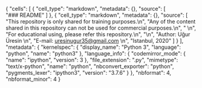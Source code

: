 {
 "cells": [
  {
   "cell_type": "markdown",
   "metadata": {},
   "source": [
    "### README"
   ]
  },
  {
   "cell_type": "markdown",
   "metadata": {},
   "source": [
    "This repository is only shared for training purposes.\n",
    "Any of the content shared in this repository can not be used for commercial purposes.\n",
    "  \n",
    "For educational using, please refer this repository.\n",
    "\n",
    "Author: Uğur Üresin  \n",
    "E-mail: uresinugur35@gmail.com  \n",
    "Istanbul, 2020"
   ]
  }
 ],
 "metadata": {
  "kernelspec": {
   "display_name": "Python 3",
   "language": "python",
   "name": "python3"
  },
  "language_info": {
   "codemirror_mode": {
    "name": "ipython",
    "version": 3
   },
   "file_extension": ".py",
   "mimetype": "text/x-python",
   "name": "python",
   "nbconvert_exporter": "python",
   "pygments_lexer": "ipython3",
   "version": "3.7.6"
  }
 },
 "nbformat": 4,
 "nbformat_minor": 4
}
